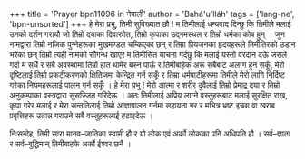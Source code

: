 +++
title = 'Prayer bpn11096 in नेपाली'
author = 'Bahá'u'lláh'
tags = ['lang-ne', 'bpn-unsorted']
+++
हे मेरा प्रभु, तिमी सुविख्यात छौ ! म तिमीलाई धन्यवाद दिन्छु कि तिमीले मलाई उनको दर्शन गरायौ जो तिम्रो दयाका दिवास्रोत, तिम्रो कृपाका उद्गमस्थल र तिम्रो धर्मका कोष हुन् । जुन नामद्वारा तिम्रो नजिक पुग्नेहरूका मुखमण्डल चम्किएका छन् र तिम्रा प्रियजनका हृदयहरूले तिमीतिरको उडान भरेका छन् तिम्रो त्यही नामको सौगन्ध खाएर म तिमीसित याचना गर्दछु कि मलाई यस्तो वरदान दऊे जसले गर्दा म सधैं र सबै अवस्थामा तिम्रो हात थामेर बस्न पाऊँ र तिमीबाहेक अरू सबैबाट अलग्ग हुन सकूँ, मेरो दृष्टिलाई तिम्रो प्रकटीकरणको क्षितिजमा केन्द्रित गर्न सकूँ र तिम्रा धर्मपाटीहरूमा तिमीले मेरो लागि निर्दिष्ट गरेका नियमहरूलाई  पालन गर्न  सकूँ । हे मेरा प्रभु ! मेरो आत्मा र शरीर दुवैलाई तिम्रो प्रेमाद्र दया र तिम्रो अनुकम्पाका वस्त्रद्वारा सुसज्जित गरिदेऊ । अतः तिमीलाई अप्रिय लाग्ने वस्तुहरूबाट मलाई सुरक्षित राख, कृपा गरेर मलाई र मेरा सन्ततिलाई तिम्रो आज्ञापालन गर्नमा सहायता गर र मभित्र भ्रष्ट इच्छा वा खराब प्रवृत्तिहरू उत्पन्न गराउने सबै वस्तुहरूलाई हटाइदेऊ । 

निःसन्देह, तिमी सारा मानव–जातिका स्वामी हौ र यो लोक एवं अर्को लोकका पनि अधिपति हौ । सर्व–ज्ञाता र सर्व–बुद्धिमान् तिमीबाहके अर्को ईश्वर छनै ।
